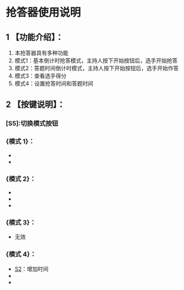 #					抢答器使用说明
##	1 【功能介绍】：
1. 本抢答器具有多种功能
2. 模式1：基本倒计时抢答模式，主持人按下开始按钮后，选手开始抢答
3. 模式2：答题时间倒计时模式，主持人按下开始按钮后，选手开始作答
4. 模式3：查看选手得分
5. 模式4：设置抢答时间和答题时间


##	2 【按键说明】：
		
### [S5]:切换模式按钮

### {模式 1}：
- [S2]:开启定时器
- [S3]:暂停定时器

### {模式 2}：
- [S2]:开启定时器
- [S3]:回答错误
- [S4]:回答正确（注意：按一次加分一次，请勿多次按下）

### {模式 3}：
- 无效

### {模式 4}：
- [S2]：增加时间
- [S3]: 减少时间
- [S4]: 切换所设置的时间
